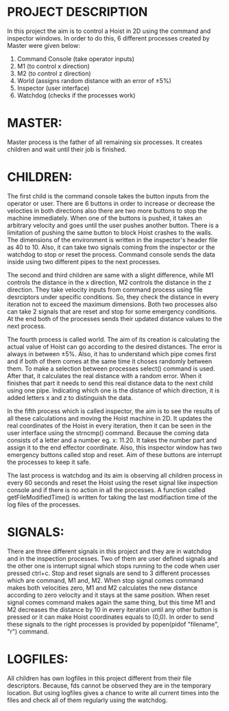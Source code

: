 # PROJECT DESCRIPTION
In this project the aim is to control a Hoist in 2D using the command and inspector windows. In order to do this, 6 different processes created by Master were given below:
1. Command Console (take operator inputs)
2. M1 (to control x direction)
3. M2 (to control z direction)
4. World (assigns random distance with an error of ±5%)
5. Inspector (user interface)
6. Watchdog (checks if the processes work)

# MASTER:
Master process is the father of all remaining six processes. It creates children and wait until their job is finished.

# CHILDREN:
The first child is the command console takes the button inputs from the operator or user. There are 6 buttons in order to increase or decrease the velocties in both directions also there are two more buttons to stop the machine immediately. When one of the buttons is pushed, it takes an arbitrary velocity and goes until the user pushes another button. There is a limitation of pushing the same button to block Hoist crashes to the walls. The dimensions of the environment is written in the inspector's header file as 40 to 10. Also, it can take two signals coming from the inspector or the watchdog to stop or reset the process. Command console sends the data inside using two different pipes to the next processes.

The second and third children are same with a slight difference, while M1 controls the distance in the x direction, M2 controls the distance in the z direction. They take velocity inputs from command process using file desrciptors under specific conditions. So, they check the distance in every iteration not to exceed the maximum dimensions. Both two processes also can take 2 signals that are reset and stop for some emergency conditions. At the end both of the processes sends their updated distance values to the next process.

The fourth process is called world. The aim of its creation is calculating the actual value of Hoist can go according to the desired distances. The error is always in between ±5%. Also, it has to understand which pipe comes first and if both of them comes at the same time it choses randomly between them. To make a selection between processes select() command is used. After that, it calculates the real distance with a random error. When it finishes that part it needs to send this real distance data to the next child using one pipe. Indicating which one is the distance of which direction, it is added letters x and z to distinguish the data.

In the fifth process which is called inspector, the aim is to see the results of all these calculations and moving the Hoist machine in 2D. It updates the real coordinates of the Hoist in every iteration, then it can be seen in the user interface using the strncmp() command. Because the coming data consists of a letter and a number eg. x: 11.20. It takes the number part and assign it to the end effector coordinate. Also, this inspector window has two emergency buttons called stop and reset. Aim of these buttons are interrupt the processes to keep it safe. 

The last process is watchdog and its aim is observing all children process in every 60 seconds and reset the Hoist using the reset signal like inspection console and if there is no action in all the processes. A function called getFileModifiedTime() is written for taking the last modifiaction time of the log files of the processes.

# SIGNALS:
There are three different signals in this project and they are in watchdog and in the inspection processes. Two of them are user defined signals and the other one is interrupt signal which stops running to the code when user pressed ctrl+c. Stop and reset signals are send to 3 different processes which are command, M1 and, M2. When stop signal comes command makes both velocities zero, M1 and M2 calculates the new distance according to zero velocity and it stays at the same position. When reset signal comes command makes again the same thing, but this time M1 and M2 decreases the distance by 10 in every iteration until any other button is pressed or it can make Hoist coordinates equals to (0,0).
In order to send these signals to the right processes is provided by popen(pidof "filename", "r") command.

# LOGFILES:
All children has own logfiles in this project different from their file descriptors. Because, fds cannot be observed they are in the temporary location. But using logfiles gives a chance to write all current times into the files and check all of them regularly using the watchdog.




